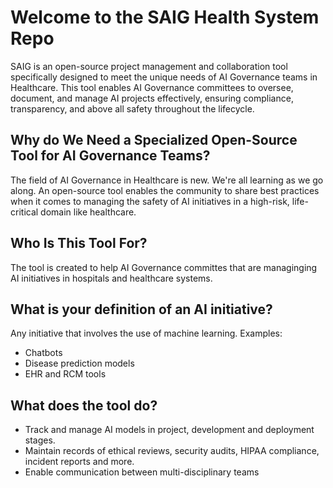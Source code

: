 # Welcome to the SAIG Health System Repo

SAIG is an open-source project management and collaboration tool specifically designed to meet the unique needs of AI Governance teams in Healthcare. This tool enables AI Governance committees to oversee, document, and manage AI projects effectively, ensuring compliance, transparency, and above all safety throughout the lifecycle.

## Why do We Need a Specialized Open-Source Tool for AI Governance Teams?
The field of AI Governance in Healthcare is new. We're all learning as we go along. An open-source tool enables the community to share best practices when it comes to managing the safety of AI initiatives in a high-risk, life-critical domain like healthcare. 

## Who Is This Tool For?
The tool is created to help AI Governance committes that are managinging AI initiatives in hospitals and healthcare systems.
   
## What is your definition of an AI initiative?
Any initiative that involves the use of machine learning. Examples:
- Chatbots
- Disease prediction models
- EHR and RCM tools

## What does the tool do?

- Track and manage AI models in project, development and deployment stages.
- Maintain records of ethical reviews, security audits, HIPAA compliance, incident reports and more.
- Enable communication between multi-disciplinary teams



